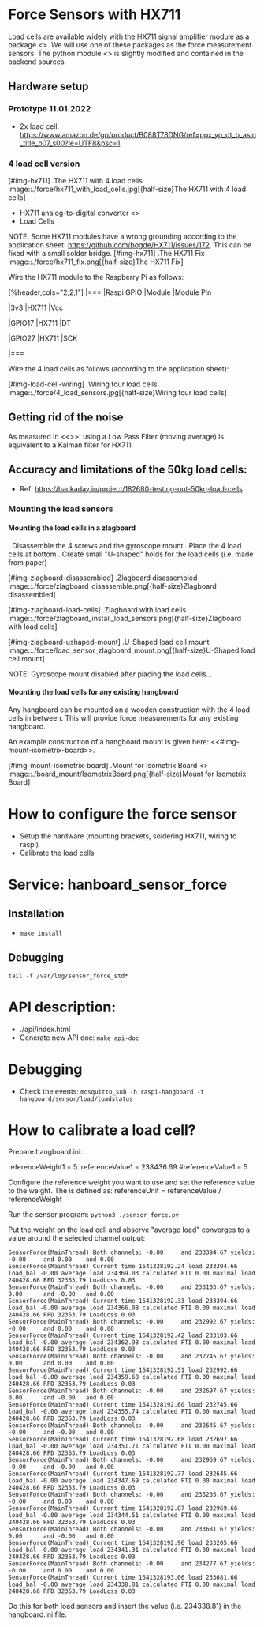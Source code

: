 # Force Sensors with HX711
Load cells are available widely with the HX711 signal amplifier module as a package <<HX711LoadCellPackage>>. 
We will use one of these packages as the force measurement sensors.
The python module <<HX711PythonModule>> is slightly modified and contained in the backend sources.

## Hardware setup

### Prototype 11.01.2022
+ 2x load cell: https://www.amazon.de/gp/product/B088T78DNG/ref=ppx_yo_dt_b_asin_title_o07_s00?ie=UTF8&psc=1


### 4 load cell version

[#img-hx711]
.The HX711 with 4 load cells
image::./force/hx711_with_load_cells.jpg[{half-size}The HX711 with 4 load cells]
- HX711 analog-to-digital converter <<HX711Datasheet>>
- Load Cells

NOTE: Some HX711 modules have a wrong grounding according to the application sheet:
https://github.com/bogde/HX711/issues/172. This can be fixed with a small solder bridge.
[#img-hx711]
.The HX711 Fix
image::./force/hx711_fix.png[{half-size}The HX711 Fix]

Wire the HX711 module to the Raspberry Pi as follows:

[%header,cols="2,2,1"] 
|===
|Raspi GPIO
|Module
|Module Pin

|3v3
|HX711
|Vcc

|GPIO17
|HX711
|DT

|GPIO27
|HX711
|SCK

|===

Wire the 4 load cells as follows (according to the application sheet):

[#img-load-cell-wiring]
.Wiring four load cells
image::./force/4_load_sensors.jpg[{half-size}Wiring four load cells]

## Getting rid of the noise
As measured in <<<LPFvsKalman>>>: using a Low Pass Filter (moving average) is equivalent to a Kalman filter for HX711.

## Accuracy and limitations of the 50kg load cells:
- Ref: https://hackaday.io/project/182680-testing-out-50kg-load-cells


### Mounting the load sensors

#### Mounting the load cells in a zlagboard

. Disassemble the 4 screws and the gyroscope mount
. Place the 4 load cells at bottom 
. Create small "U-shaped" holds for the load cells (i.e. made from paper)

[#img-zlagboard-disassembled]
.Zlagboard disassembled
image::./force/zlagboard_disassemble.png[{half-size}Zlagboard disassembled]

[#img-zlagboard-load-cells]
.Zlagboard with load cells
image::./force/zlagboard_install_load_sensors.png[{half-size}Zlagboard with load cells]

[#img-zlagboard-ushaped-mount]
.U-Shaped load cell mount
image::./force/load_sensor_zlagboard_mount.png[{half-size}U-Shaped load cell mount]

NOTE: Gyroscope mount disabled after placing the load cells...


#### Mounting the load cells for any existing hangboard
Any hangboard can be mounted on a wooden construction with the 4 load cells in 
between. This will provice force measurements for any existing hangboard.

An example construction of a hangboard mount is given here: <<#img-mount-isometrix-board>>.

[#img-mount-isometrix-board]
.Mount for Isometrix Board <<ArduinoHangboard>>
image::./board_mount/IsometrixBoard.png[{half-size}Mount for Isometrix Board]



# How to configure the force sensor
+ Setup the hardware (mounting brackets, soldering HX711, wiring to raspi)
+ Calibrate the load cells


# Service: hanboard_sensor_force
## Installation
+ ``` make install ```

## Debugging
```
tail -f /var/log/sensor_force_std*
```

# API description:
- ./api/index.html
- Generate new API doc: `make api-doc`

# Debugging
- Check the events: `mosquitto_sub -h raspi-hangboard -t  hangboard/sensor/load/loadstatus`


# How to calibrate a load cell?
Prepare hangboard.ini:

referenceWeight1 = 5.
referenceValue1 = 238436.69
#referenceValue1 = 5

Configure the reference weight you want to use and set the reference value to the weight.
The is defined as: referenceUnit = referenceValue / referenceWeight

Run the sensor program:
`python3 ./sensor_force.py`

Put the weight on the load cell and observe "average load" converges to a value around the selected channel output:
```
SensorForce(MainThread) Both channels: -0.00 	 and 233394.67 yields: -0.00 	 and 0.00 	 and 0.00
SensorForce(MainThread) Current time 1641328192.24 load 233394.66 load_bal -0.00 average load 234369.03 calculated FTI 0.00 maximal load 240428.66 RFD 32353.79 LoadLoss 0.03
SensorForce(MainThread) Both channels: -0.00 	 and 233103.67 yields: 0.00 	 and -0.00 	 and 0.00
SensorForce(MainThread) Current time 1641328192.33 load 233394.66 load_bal -0.00 average load 234366.08 calculated FTI 0.00 maximal load 240428.66 RFD 32353.79 LoadLoss 0.03
SensorForce(MainThread) Both channels: -0.00 	 and 232992.67 yields: -0.00 	 and 0.00 	 and 0.00
SensorForce(MainThread) Current time 1641328192.42 load 233103.66 load_bal -0.00 average load 234362.98 calculated FTI 0.00 maximal load 240428.66 RFD 32353.79 LoadLoss 0.03
SensorForce(MainThread) Both channels: -0.00 	 and 232745.67 yields: 0.00 	 and 0.00 	 and 0.00
SensorForce(MainThread) Current time 1641328192.51 load 232992.66 load_bal -0.00 average load 234359.68 calculated FTI 0.00 maximal load 240428.66 RFD 32353.79 LoadLoss 0.03
SensorForce(MainThread) Both channels: -0.00 	 and 232697.67 yields: 0.00 	 and -0.00 	 and 0.00
SensorForce(MainThread) Current time 1641328192.60 load 232745.66 load_bal -0.00 average load 234355.74 calculated FTI 0.00 maximal load 240428.66 RFD 32353.79 LoadLoss 0.03
SensorForce(MainThread) Both channels: -0.00 	 and 232645.67 yields: -0.00 	 and -0.00 	 and 0.00
SensorForce(MainThread) Current time 1641328192.68 load 232697.66 load_bal -0.00 average load 234351.71 calculated FTI 0.00 maximal load 240428.66 RFD 32353.79 LoadLoss 0.03
SensorForce(MainThread) Both channels: -0.00 	 and 232969.67 yields: -0.00 	 and -0.00 	 and 0.00
SensorForce(MainThread) Current time 1641328192.77 load 232645.66 load_bal -0.00 average load 234347.69 calculated FTI 0.00 maximal load 240428.66 RFD 32353.79 LoadLoss 0.03
SensorForce(MainThread) Both channels: -0.00 	 and 233205.67 yields: -0.00 	 and 0.00 	 and 0.00
SensorForce(MainThread) Current time 1641328192.87 load 232969.66 load_bal -0.00 average load 234344.51 calculated FTI 0.00 maximal load 240428.66 RFD 32353.79 LoadLoss 0.03
SensorForce(MainThread) Both channels: -0.00 	 and 233681.67 yields: 0.00 	 and -0.00 	 and 0.00
SensorForce(MainThread) Current time 1641328192.96 load 233205.66 load_bal -0.00 average load 234341.31 calculated FTI 0.00 maximal load 240428.66 RFD 32353.79 LoadLoss 0.03
SensorForce(MainThread) Both channels: -0.00 	 and 234277.67 yields: -0.00 	 and 0.00 	 and 0.00
SensorForce(MainThread) Current time 1641328193.06 load 233681.66 load_bal -0.00 average load 234338.81 calculated FTI 0.00 maximal load 240428.66 RFD 32353.79 LoadLoss 0.03
```

Do this for both load sensors and insert the value (i.e. 234338.81) in the hangboard.ini file.
